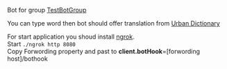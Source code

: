 Bot for group [TestBotGroup](https://ok.ru/group/60594394497134)

You can type word then bot should offer translation from [Urban Dictionary](https://www.urbandictionary.com/)

For start application you shoud install [ngrok](https://ngrok.com/).  
Start ```./ngrok http 8080```  
Copy Forwording property and past to **client.botHook**=[forwording host]/bothook
